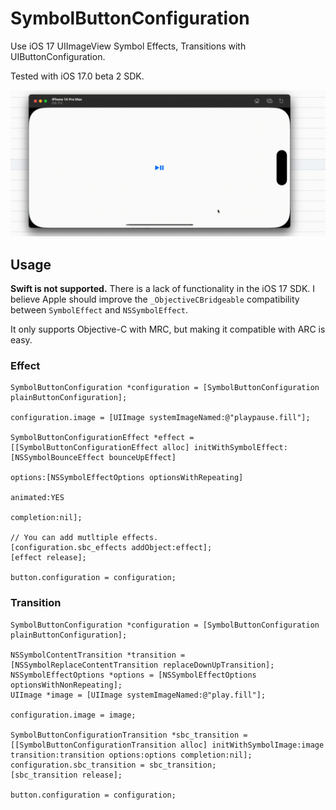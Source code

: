 # SymbolButtonConfiguration

Use iOS 17 UIImageView Symbol Effects, Transitions with UIButtonConfiguration.

Tested with iOS 17.0 beta 2 SDK.

![](0.gif)

## Usage

**Swift is not supported.** There is a lack of functionality in the iOS 17 SDK. I believe Apple should improve the `_ObjectiveCBridgeable` compatibility between `SymbolEffect` and `NSSymbolEffect`.

It only supports Objective-C with MRC, but making it compatible with ARC is easy.

### Effect

```objc
SymbolButtonConfiguration *configuration = [SymbolButtonConfiguration plainButtonConfiguration];

configuration.image = [UIImage systemImageNamed:@"playpause.fill"];

SymbolButtonConfigurationEffect *effect = [[SymbolButtonConfigurationEffect alloc] initWithSymbolEffect:[NSSymbolBounceEffect bounceUpEffect]
                                                                                                options:[NSSymbolEffectOptions optionsWithRepeating]
                                                                                               animated:YES
                                                                                             completion:nil];

// You can add mutltiple effects.
[configuration.sbc_effects addObject:effect];
[effect release];

button.configuration = configuration;
```

### Transition

```objc
SymbolButtonConfiguration *configuration = [SymbolButtonConfiguration plainButtonConfiguration];

NSSymbolContentTransition *transition = [NSSymbolReplaceContentTransition replaceDownUpTransition];
NSSymbolEffectOptions *options = [NSSymbolEffectOptions optionsWithNonRepeating];
UIImage *image = [UIImage systemImageNamed:@"play.fill"];

configuration.image = image;

SymbolButtonConfigurationTransition *sbc_transition = [[SymbolButtonConfigurationTransition alloc] initWithSymbolImage:image transition:transition options:options completion:nil];
configuration.sbc_transition = sbc_transition;
[sbc_transition release];

button.configuration = configuration;
```
